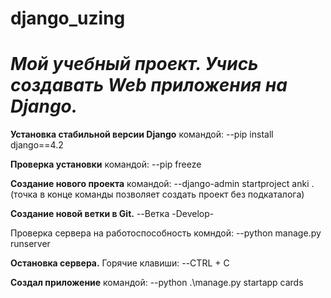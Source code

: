 # django_uzing
# **_Мой учебный проект. Учись создавать Web приложения на Django._** 

**Установка стабильной версии Django** 
командой:
--pip install django==4.2

**Проверка установки** 
командой:
--pip freeze

**Создание нового проекта** 
командой:
--django-admin startproject anki .
(точка в конце команды позволяет создать проект без подкаталога)

**Создание новой ветки в Git.**
--Ветка -Develop-

Проверка сервера на работоспособность
комндой:
--python manage.py runserver

**Остановка сервера.** 
Горячие клавиши:
--CTRL + C

**Создал приложение**
командой:
--python .\manage.py startapp cards
